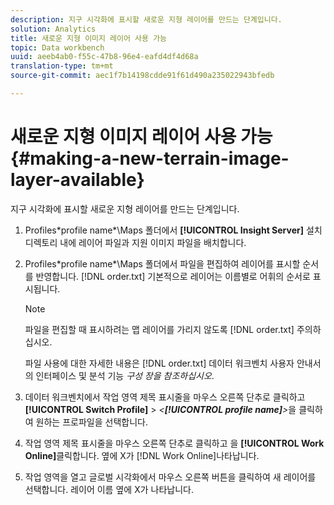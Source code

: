 ```yaml
---
description: 지구 시각화에 표시할 새로운 지형 레이어를 만드는 단계입니다.
solution: Analytics
title: 새로운 지형 이미지 레이어 사용 가능
topic: Data workbench
uuid: aeeb4ab0-f55c-47b8-96e4-eafd4df4d68a
translation-type: tm+mt
source-git-commit: aec1f7b14198cdde91f61d490a235022943bfedb

---
```



# 새로운 지형 이미지 레이어 사용 가능{#making-a-new-terrain-image-layer-available}

지구 시각화에 표시할 새로운 지형 레이어를 만드는 단계입니다.

1. Profiles\*profile name*\Maps 폴더에서 **[!UICONTROL Insight Server]** 설치 디렉토리 내에 레이어 파일과 지원 이미지 파일을 배치합니다.
1. Profiles\*profile name*\Maps 폴더에서 파일을 편집하여 레이어를 표시할 순서를 반영합니다. [!DNL order.txt] 기본적으로 레이어는 이름별로 어휘의 순서로 표시됩니다.

   >[!NOTE]
   >
   >파일을 편집할 때 표시하려는 맵 레이어를 가리지 않도록 [!DNL order.txt] 주의하십시오.

   파일 사용에 대한 자세한 내용은 [!DNL order.txt] 데이터 워크벤치 사용자 안내서의 인터페이스 및 분석 기능 *구성 장을 참조하십시오*.

1. 데이터 워크벤치에서 작업 영역 제목 표시줄을 마우스 오른쪽 단추로 클릭하고 **[!UICONTROL Switch Profile]** > *&lt;**[!UICONTROL profile name]**>*&#x200B;을 클릭하여 원하는 프로파일을 선택합니다.
1. 작업 영역 제목 표시줄을 마우스 오른쪽 단추로 클릭하고 을 **[!UICONTROL Work Online]**&#x200B;클릭합니다. 옆에 X가 [!DNL Work Online]나타납니다.
1. 작업 영역을 열고 글로벌 시각화에서 마우스 오른쪽 버튼을 클릭하여 새 레이어를 선택합니다. 레이어 이름 옆에 X가 나타납니다.
